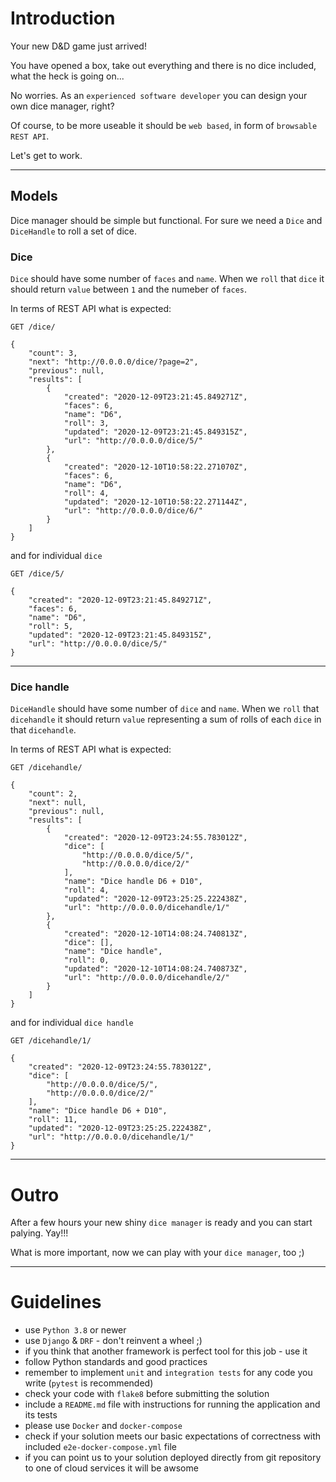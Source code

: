 # Introduction

Your new D&D game just arrived!

You have opened a box, take out everything and there is no dice included, what the heck is going on...

No worries. As an `experienced software developer` you can design your own dice manager, right?

Of course, to be more useable it should be `web based`, in form of `browsable REST API`.

Let's get to work.

---

## Models

Dice manager should be simple but functional.
For sure we need a `Dice` and `DiceHandle` to roll a set of dice.

### Dice

`Dice` should have some number of `faces` and `name`. When we `roll` that `dice` it should return `value` between `1` and the numeber of `faces`.

In terms of REST API what is expected:


    GET /dice/

    {
        "count": 3,
        "next": "http://0.0.0.0/dice/?page=2",
        "previous": null,
        "results": [
            {
                "created": "2020-12-09T23:21:45.849271Z",
                "faces": 6,
                "name": "D6",
                "roll": 3,
                "updated": "2020-12-09T23:21:45.849315Z",
                "url": "http://0.0.0.0/dice/5/"
            },
            {
                "created": "2020-12-10T10:58:22.271070Z",
                "faces": 6,
                "name": "D6",
                "roll": 4,
                "updated": "2020-12-10T10:58:22.271144Z",
                "url": "http://0.0.0.0/dice/6/"
            }
        ]
    }


and for individual `dice`


    GET /dice/5/

    {
        "created": "2020-12-09T23:21:45.849271Z",
        "faces": 6,
        "name": "D6",
        "roll": 5,
        "updated": "2020-12-09T23:21:45.849315Z",
        "url": "http://0.0.0.0/dice/5/"
    }


---

### Dice handle

`DiceHandle` should have some number of `dice` and `name`. When we `roll` that `dicehandle` it should return `value` representing a sum of rolls of each `dice` in that `dicehandle`.

In terms of REST API what is expected:


    GET /dicehandle/

    {
        "count": 2,
        "next": null,
        "previous": null,
        "results": [
            {
                "created": "2020-12-09T23:24:55.783012Z",
                "dice": [
                    "http://0.0.0.0/dice/5/",
                    "http://0.0.0.0/dice/2/"
                ],
                "name": "Dice handle D6 + D10",
                "roll": 4,
                "updated": "2020-12-09T23:25:25.222438Z",
                "url": "http://0.0.0.0/dicehandle/1/"
            },
            {
                "created": "2020-12-10T14:08:24.740813Z",
                "dice": [],
                "name": "Dice handle",
                "roll": 0,
                "updated": "2020-12-10T14:08:24.740873Z",
                "url": "http://0.0.0.0/dicehandle/2/"
            }
        ]
    }


and for individual `dice handle`


    GET /dicehandle/1/

    {
        "created": "2020-12-09T23:24:55.783012Z",
        "dice": [
            "http://0.0.0.0/dice/5/",
            "http://0.0.0.0/dice/2/"
        ],
        "name": "Dice handle D6 + D10",
        "roll": 11,
        "updated": "2020-12-09T23:25:25.222438Z",
        "url": "http://0.0.0.0/dicehandle/1/"
    }


---

# Outro

After a few hours your new shiny `dice manager` is ready and you can start palying. Yay!!!

What is more important, now we can play with your `dice manager`, too ;)

---

# Guidelines

 - use `Python 3.8` or newer
 - use `Django` & `DRF` - don't reinvent a wheel ;)
 - if you think that another framework is perfect tool for this job - use it
 - follow Python standards and good practices
 - remember to implement `unit` and `integration tests` for any code you write (`pytest` is recommended)
 - check your code with `flake8` before submitting the solution
 - include a `README.md` file with instructions for running the application and its tests
 - please use `Docker` and `docker-compose`
 - check if your solution meets our basic expectations of correctness with included `e2e-docker-compose.yml` file
 - if you can point us to your solution deployed directly from git repository to one of cloud services it will be awsome

